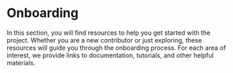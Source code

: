 # Onboarding

In this section, you will find resources to help you get started with the project. Whether you are a new contributor or just exploring, these resources will guide you through the onboarding process. For each area of interest, we provide links to documentation, tutorials, and other helpful materials.
